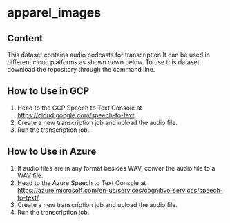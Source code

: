 # apparel_images
## Content
This dataset contains audio podcasts for transcription
It can be used in different cloud platforms as shown down below.
To use this dataset, download the repository through the command line.

## How to Use in GCP
1. Head to the GCP Speech to Text Console at https://cloud.google.com/speech-to-text.
2. Create a new transcription job and upload the audio file.
3. Run the transcription job.

## How to Use in Azure
1. If audio files are in any format besides WAV, conver the audio file to a WAV file.
2. Head to the Azure Speech to Text Console at https://azure.microsoft.com/en-us/services/cognitive-services/speech-to-text/.
3. Create a new transcription job and upload the audio file.
4. Run the transcription job.